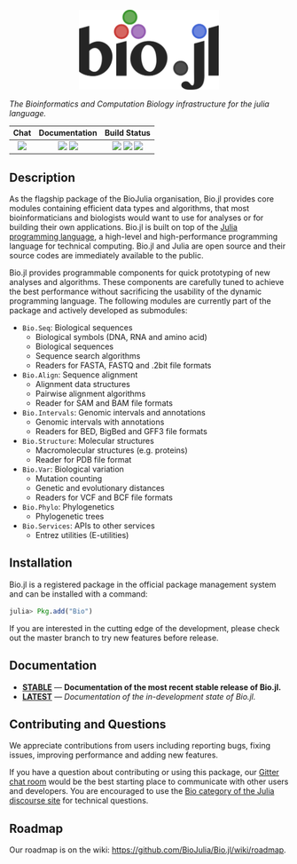 <p align="center"><img src="https://raw.githubusercontent.com/BioJulia/assets/master/branding/bio/optimised/BioJl_Design_1.png" width="50%" alt="Bio.jl" /></p>

_The Bioinformatics and Computation Biology infrastructure for the julia language._

| **Chat** | **Documentation** | **Build Status** |
|:--------:|:-----------------:|:----------------:|
| [![][gitter-img]][gitter-url] | [![][docs-stable-img]][docs-stable-url] [![][docs-latest-img]][docs-latest-url] | [![][travis-img]][travis-url] [![][appveyor-img]][appveyor-url] [![][codecov-img]][codecov-url] |


## Description

As the flagship package of the BioJulia organisation, Bio.jl provides core
modules containing efficient data types and algorithms, that most
bioinformaticians and biologists would want to use for analyses or for building
their own applications. Bio.jl is built on top of the [Julia programming
language](http://julialang.org/), a high-level and high-performance programming
language for technical computing. Bio.jl and Julia are open source and their
source codes are immediately available to the public.

Bio.jl provides programmable components for quick prototyping of new analyses
and algorithms. These components are carefully tuned to achieve the best
performance without sacrificing the usability of the dynamic programming
language. The following modules are currently part of the package and actively
developed as submodules:
* `Bio.Seq`: Biological sequences
    * Biological symbols (DNA, RNA and amino acid)
    * Biological sequences
    * Sequence search algorithms
    * Readers for FASTA, FASTQ and .2bit file formats
* `Bio.Align`: Sequence alignment
    * Alignment data structures
    * Pairwise alignment algorithms
    * Reader for SAM and BAM file formats
* `Bio.Intervals`: Genomic intervals and annotations
    * Genomic intervals with annotations
    * Readers for BED, BigBed and GFF3 file formats
* `Bio.Structure`: Molecular structures
    * Macromolecular structures (e.g. proteins)
    * Reader for PDB file format
* `Bio.Var`: Biological variation
    * Mutation counting
    * Genetic and evolutionary distances
    * Readers for VCF and BCF file formats
* `Bio.Phylo`: Phylogenetics
    * Phylogenetic trees
* `Bio.Services`: APIs to other services
    * Entrez utilities (E-utilities)


## Installation

Bio.jl is a registered package in the official package management system and can
be installed with a command:
```julia
julia> Pkg.add("Bio")

```

If you are interested in the cutting edge of the development, please check out
the master branch to try new features before release.


## Documentation

- [**STABLE**][docs-stable-url] &mdash; **Documentation of the most recent stable release of Bio.jl.**
- [**LATEST**][docs-latest-url] &mdash; *Documentation of the in-development state of Bio.jl.*


## Contributing and Questions

We appreciate contributions from users including reporting bugs, fixing issues,
improving performance and adding new features.

If you have a question about
contributing or using this package, our [Gitter chat room][gitter-url] would be
the best starting place to communicate with other users and developers.
You are encouraged to use the [Bio category of the Julia discourse
site](https://discourse.julialang.org/c/domain/bio) for technical questions.


## Roadmap

Our roadmap is on the wiki: <https://github.com/BioJulia/Bio.jl/wiki/roadmap>.

[docs-latest-img]: https://img.shields.io/badge/docs-latest-blue.svg
[docs-latest-url]: https://biojulia.github.io/Bio.jl/latest
[docs-stable-img]: https://img.shields.io/badge/docs-stable-blue.svg
[docs-stable-url]: https://biojulia.github.io/Bio.jl/stable

[pkg-0.4-img]: http://pkg.julialang.org/badges/Bio_0.4.svg
[pkg-0.4-url]: http://pkg.julialang.org/?pkg=Bio
[pkg-0.5-img]: http://pkg.julialang.org/badges/Bio_0.5.svg
[pkg-0.5-url]: http://pkg.julialang.org/?pkg=Bio
[pkg-0.6-img]: http://pkg.julialang.org/badges/Bio_0.6.svg
[pkg-0.6-url]: http://pkg.julialang.org/?pkg=Bio

[codecov-img]: https://codecov.io/gh/BioJulia/Bio.jl/branch/master/graph/badge.svg
[codecov-url]: https://codecov.io/gh/BioJulia/Bio.jl
[travis-img]: https://travis-ci.org/BioJulia/Bio.jl.svg?branch=master
[travis-url]: https://travis-ci.org/BioJulia/Bio.jl
[appveyor-img]: https://ci.appveyor.com/api/projects/status/nq4w264346py8esp/branch/master?svg=true
[appveyor-url]: https://ci.appveyor.com/project/Ward9250/bio-jl/branch/master

[gitter-img]: https://badges.gitter.im/BioJulia.png
[gitter-url]: https://gitter.im/BioJulia/Bio.jl
